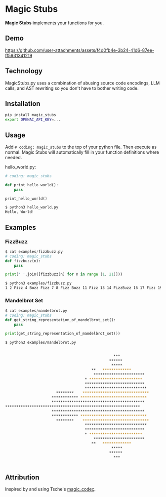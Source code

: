 # Magic Stubs

**Magic Stubs** implements your functions for you.

## Demo

https://github.com/user-attachments/assets/f4d0fb4e-3b24-41d6-87ee-ff5931341219

## Technology

MagicStubs.py uses a combination of abusing source code encodings, LLM calls, and AST rewriting so you don't have to bother writing code.

## Installation

```sh
pip install magic_stubs
export OPENAI_API_KEY=...
```

## Usage

Add `# coding: magic_stubs` to the top of your python file. Then execute as normal. Magic Stubs will automatically fill in your function definitions where needed.

hello_world.py:

```python
# coding: magic_stubs

def print_hello_world():
    pass

print_hello_world()
```

```sh
$ python3 hello_world.py 
Hello, World!
```

## Examples

### FizzBuzz

```python
$ cat examples/fizzbuzz.py 
# coding: magic_stubs
def fizzbuzz(n):
    pass

print(' '.join([fizzbuzz(n) for n in range (1, 21)]))
```

```sh
$ python3 examples/fizzbuzz.py 
1 2 Fizz 4 Buzz Fizz 7 8 Fizz Buzz 11 Fizz 13 14 FizzBuzz 16 17 Fizz 19 Buzz
```

### Mandelbrot Set

```python
$ cat examples/mandelbrot.py 
# coding: magic_stubs
def get_string_representation_of_mandelbrot_set():
    pass

print(get_string_representation_of_mandelbrot_set())
```

```sh
$ python3 examples/mandelbrot.py 
       
                                                                                
                                                 ***                            
                                               ******                           
                                                *****                           
                                       **   *************                       
                                        ***********************                 
                                    * ************************                  
                                    ***************************                 
                                    ****************************                
                       ********    ******************************               
                     ************ ******************************                
                     ******************************************                 
*************************************************************                   
                     ******************************************                 
                     ************ ******************************                
                       ********    ******************************               
                                    ****************************                
                                    ***************************                 
                                    * ************************                  
                                        ***********************                 
                                       **   *************                       
                                                *****                           
                                               ******                           
                                                 ***                            
        
```

## Attribution

Inspired by and using Tsche's [magic_codec](https://github.com/Tsche/magic_codec/).
